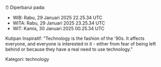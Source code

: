 ⏰ Diperbarui pada:
- WIB: Rabu, 29 Januari 2025 22.25.34 UTC
- WITA: Rabu, 29 Januari 2025 23.25.34 UTC
- WIT: Kamis, 30 Januari 2025 00.25.34 UTC

Kutipan Inspiratif:
"Technology is the fashion of the '90s. It affects everyone, and everyone is interested in it - either from fear of being left behind or because they have a real need to use technology."


Kategori: technology

